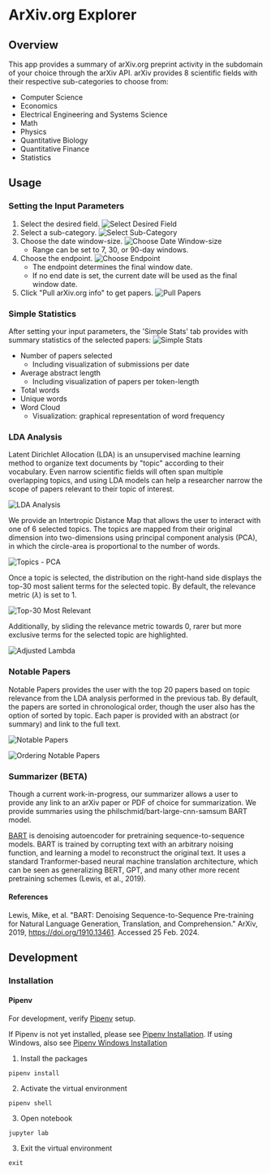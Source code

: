 # ArXiv.org Explorer

## Overview

This app provides a summary of arXiv.org preprint activity in the subdomain of your choice through the arXiv API. arXiv provides 8 scientific fields with their respective sub-categories to choose from: 
- Computer Science
- Economics
- Electrical Engineering and Systems Science
- Math
- Physics
- Quantitative Biology
- Quantitative Finance
- Statistics

## Usage

### Setting the Input Parameters

1) Select the desired field.
![Select Desired Field](images/select_desired_field.png)
2) Select a sub-category.
![Select Sub-Category](images/select_subcategory.png)
3) Choose the date window-size. 
![Choose Date Window-size](images/choose_windowsize.png)
    - Range can be set to 7, 30, or 90-day windows.
4) Choose the endpoint.
![Choose Endpoint](images/choose_enddate.png)
    - The endpoint determines the final window date.
    - If no end date is set, the current date will be used as the final window date. 
5) Click "Pull arXiv.org info" to get papers.
![Pull Papers](images/pull_arxiv_info.png)

### Simple Statistics

After setting your input parameters, the 'Simple Stats' tab provides with summary statistics of the selected papers: 
![Simple Stats](images/simple_stats_tab.png)
- Number of papers selected 
    - Including visualization of submissions per date
- Average abstract length 
    - Including visualization of papers per token-length
- Total words
- Unique words 
- Word Cloud 
    - Visualization: graphical representation of word frequency

### LDA Analysis

Latent Dirichlet Allocation (LDA) is an unsupervised machine learning method to organize text documents by "topic" according to their vocabulary. Even narrow scientific fields will often span multiple overlapping topics, and using LDA models can help a researcher narrow the scope of papers relevant to their topic of interest.

![LDA Analysis](images/lda_analysis.png)

We provide an Intertropic Distance Map that allows the user to interact with one of 6 selected topics. The topics are mapped from their original dimension into two-dimensions using principal component analysis (PCA), in which the circle-area is proportional to the number of words. 

![Topics - PCA](images/selected_topic.png)

Once a topic is selected, the distribution on the right-hand side displays the top-30 most salient terms for the selected topic. By default, the relevance metric ($\lambda$) is set to 1. 

![Top-30 Most Relevant](images/most_relevant_terms.png)

Additionally, by sliding the relevance metric towards 0, rarer but more exclusive terms for the selected topic are highlighted. 

![Adjusted Lambda](images/adjusted_lambda.png)

### Notable Papers

Notable Papers provides the user with the top 20 papers based on topic relevance from the LDA analysis performed in the previous tab. By default, the papers are sorted in chronological order, though the user also has the option of sorted by topic. Each paper is provided with an abstract (or summary) and link to the full text. 

![Notable Papers](images/notable_papers.png)

![Ordering Notable Papers](images/ordering_notable_papers.png)

### Summarizer (BETA)

Though a current work-in-progress, our summarizer allows a user to provide any link to an arXiv paper or PDF of choice for summarization. We provide summaries using the philschmid/bart-large-cnn-samsum BART model. 

[BART](https://arxiv.org/abs/1910.13461) is denoising autoencoder for pretraining sequence-to-sequence models. BART is trained by corrupting text with an arbitrary noising function, and learning a model to reconstruct the original text. It uses a standard Tranformer-based neural machine translation architecture, which can be seen as generalizing BERT, GPT, and many other more recent pretraining schemes (Lewis, et al., 2019). 

#### References

Lewis, Mike, et al. "BART: Denoising Sequence-to-Sequence Pre-training for Natural Language Generation, Translation, and Comprehension." ArXiv, 2019, https://doi.org/1910.13461. Accessed 25 Feb. 2024.

## Development
### Installation
#### Pipenv

For development, verify [Pipenv](https://pipenv.pypa.io/en/latest/) setup.

If Pipenv is not yet installed, please see [Pipenv Installation](https://pipenv.pypa.io/en/latest/installation.html#installing-packages-for-your-project). If using Windows, also see [Pipenv Windows Installation](https://www.pythontutorial.net/python-basics/install-pipenv-windows/)

1) Install the packages

``` pipenv install ```

2) Activate the virtual environment

``` pipenv shell ```

3) Open notebook

``` jupyter lab ```

3) Exit the virtual environment

``` exit ```

